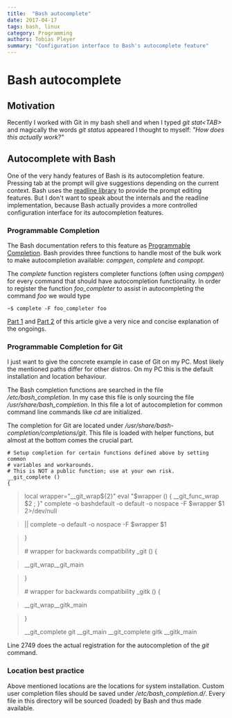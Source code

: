 ```yaml
---
title:  "Bash autocomplete"
date: 2017-04-17
tags: bash, linux
category: Programming
authors: Tobias Pleyer
summary: "Configuration interface to Bash's autocomplete feature"
---
```


Bash autocomplete
=================

Motivation
----------

Recently I worked with Git in my bash shell and when I typed *git
stat\<TAB\>* and magically the words *git status* appeared I thought to
myself: *"How does this actually work?"*

Autocomplete with Bash
----------------------

One of the very handy features of Bash is its autocompletion feature.
Pressing tab at the prompt will give suggestions depending on the
current context. Bash uses the [readline
library](https://cnswww.cns.cwru.edu/php/chet/readline/rltop.html) to
provide the prompt editing features. But I don't want to speak about the
internals and the readline implementation, because Bash actually
provides a more controlled configuration interface for its
autocompletion features.

### Programmable Completion

The Bash documentation refers to this feature as [Programmable
Completion](https://www.gnu.org/software/bash/manual/bash.html#Programmable-Completion).
Bash provides three functions to handle most of the bulk work to make
autocompletion available: *compgen*, *complete* and *compopt*.

The *complete* function registers completer functions (often using
*compgen*) for every command that should have autocompletion
functionality. In order to register the function *foo\_completer* to
assist in autocompleting the command *foo* we would type

``` {.sourceCode .bash}
~$ complete -F foo_completer foo
```

[Part
1](https://debian-administration.org/article/316/An_introduction_to_bash_completion_part_1)
and [Part
2](https://debian-administration.org/article/317/An_introduction_to_bash_completion_part_2)
of this article give a very nice and concise explanation of the
ongoings.

### Programmable Completion for Git

I just want to give the concrete example in case of Git on my PC. Most
likely the mentioned paths differ for other distros. On my PC this is
the default installation and location behaviour.

The Bash completion functions are searched in the file
*/etc/bash\_completion*. In my case this file is only sourcing the file
*/usr/share/bash\_completion*. In this file a lot of autocompletion for
common command line commands like *cd* are initialized.

The completion for Git are located under
*/usr/share/bash-completion/completions/git*. This file is loaded with
helper functions, but almost at the bottom comes the crucial part.

``` {.sourceCode .bash}
# Setup completion for certain functions defined above by setting common
# variables and workarounds.
# This is NOT a public function; use at your own risk.
__git_complete ()
{
```

> local wrapper="\_\_git\_wrap\${2}" eval "\$wrapper () {
> \_\_git\_func\_wrap \$2 ; }" complete -o bashdefault -o default -o
> nospace -F \$wrapper \$1 2\>/dev/null

> \|\| complete -o default -o nospace -F \$wrapper \$1

> }
>
> \# wrapper for backwards compatibility \_git () {

> \_\_git\_wrap\_\_git\_main

> }
>
> \# wrapper for backwards compatibility \_gitk () {

> \_\_git\_wrap\_\_gitk\_main

> }
>
> \_\_git\_complete git \_\_git\_main \_\_git\_complete gitk
> \_\_gitk\_main

Line 2749 does the actual registration for the autocompletion of the
*git* command.

### Location best practice

Above mentioned locations are the locations for system installation.
Custom user completion files should be saved under
*/etc/bash\_completion.d/*. Every file in this directory will be sourced
(loaded) by Bash and thus made available.